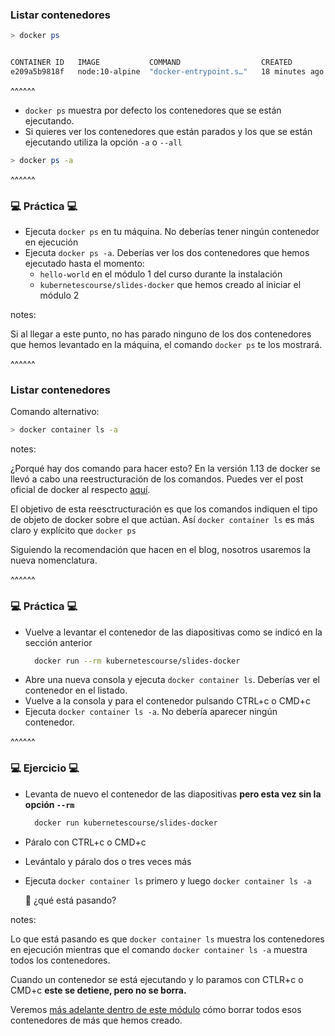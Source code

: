 ### Listar contenedores

```bash 
> docker ps


CONTAINER ID   IMAGE           COMMAND                  CREATED          STATUS         PORTS                  NAMES
e209a5b9818f   node:10-alpine  "docker-entrypoint.s…"   18 minutes ago   Up 18 minutes  0.0.0.0:8002->8000/tcp module2
```

^^^^^^

* `docker ps` muestra por defecto los contenedores que se están ejecutando.
* Si quieres ver los contenedores que están parados y los que se están ejecutando utiliza la opción `-a` o `--all`

```bash
> docker ps -a
```

^^^^^^

### 💻 Práctica 💻

* Ejecuta `docker ps` en tu máquina. No deberías tener ningún contenedor en ejecución
* Ejecuta `docker ps -a`. Deberías ver los dos contenedores que hemos ejecutado hasta el momento:
  * `hello-world` en el módulo 1 del curso durante la instalación
  * `kubernetescourse/slides-docker` que hemos creado al iniciar el módulo 2

notes:

Si al llegar a este punto, no has parado ninguno de los dos contenedores que hemos levantado en la máquina,
el comando `docker ps` te los mostrará.

^^^^^^

### Listar contenedores

Comando alternativo:

```bash 
> docker container ls -a
```

notes:

¿Porqué hay dos comando para hacer esto? En la versión 1.13 de docker se llevó a cabo una reestructuración de los comandos.
Puedes ver el post oficial de docker al respecto [aquí](https://www.docker.com/blog/whats-new-in-docker-1-13/).

El objetivo de esta reesctructuración es que los comandos indiquen el tipo de objeto de docker sobre el que actúan.
Así `docker container ls`  es más claro y explícito que `docker ps`

Siguiendo la recomendación que hacen en el blog, nosotros usaremos la nueva nomenclatura.

^^^^^^

### 💻 Práctica 💻

* Vuelve a levantar el contenedor de las diapositivas como se indicó en la sección anterior
  ```bash
    docker run --rm kubernetescourse/slides-docker
  ```
* Abre una nueva consola y ejecuta `docker container ls`. Deberías ver el contenedor en el listado.
* Vuelve a la consola y para el contenedor pulsando CTRL+c o CMD+c
* Ejecuta `docker container ls -a`. No debería aparecer ningún contenedor.

^^^^^^

### 💻 Ejercicio 💻

* Levanta de nuevo el contenedor de las diapositivas **pero esta vez sin la opción `--rm`**
  ```bash
    docker run kubernetescourse/slides-docker
  ```
* Páralo con CTRL+c o CMD+c
* Levántalo y páralo dos o tres veces más
* Ejecuta `docker container ls` primero y luego `docker container ls -a` 
  
  🤯 ¿qué está pasando?

notes:

Lo que está pasando es que `docker container ls` muestra los contenedores en ejecución mientras 
que el comando `docker container ls -a` muestra todos los contenedores.

Cuando un contenedor se está ejecutando y lo paramos con CTLR+c o CMD+c **este se detiene, pero no se borra.**

Veremos [más adelante dentro de este módulo](#/stop-start-and-remove-containers) cómo borrar todos esos contenedores de más que hemos creado.









